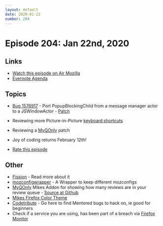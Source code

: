 ```yaml
---
layout: default
date: 2020-01-22
number: 204
---
```


# Episode 204: Jan 22nd, 2020

## Links
* [Watch this episode on Air Mozilla](https://air.mozilla.org/event-redirect/353385/)
* [Evernote Agenda](https://www.evernote.com/shard/s434/client/snv?noteGuid=e7a574a1-815e-4389-873c-35976a716668&noteKey=51003e0d3f3163fe&sn=https%3A%2F%2Fwww.evernote.com%2Fshard%2Fs434%2Fsh%2Fe7a574a1-815e-4389-873c-35976a716668%2F51003e0d3f3163fe&title=January%2B22nd%252C%2B2020%2B-%2BEpisode%2B204)

## Topics
* [Bug 1576917](https://bugzilla.mozilla.org/show_bug.cgi?id=1576917) - Port PopupBlockingChild from a message manager actor to a JSWindowActor - [Patch](https://phabricator.services.mozilla.com/D53075)
* Reviewing more Picture-in-Picture [keyboard shortcuts](https://phabricator.services.mozilla.com/D60631) 
* Reviewing a [MyQOnly](https://github.com/mikeconley/myqonly) patch
* Joy of coding returns February 12th!

* [Rate this episode](https://forms.gle/FYN9W45u68hbRbpR6)

## Other
* [Fission](https://firefox-source-docs.mozilla.org/dom/dom/Fission.html) - Read more about it
* [mozconfigwrapper](https://github.com/ahal/mozconfigwrapper) - A Wrapper to keep different mozconfigs
* [MyQOnly](https://addons.mozilla.org/en-US/firefox/addon/myqonly/) Mikes Addon for showing how many reviews are in your review queue - [Source at Github](https://github.com/mikeconley/myqonly)
* [Mikes Firefox Color Theme](https://addons.mozilla.org/en-US/firefox/addon/electricbluegaloo/)
* [Codetribute](https://codetribute.mozilla.org/) - Go here to find Mentored bugs to hack on, ie good for beginners
* Check if a service you are using, has been part of a breach via [Firefox Monitor](https://monitor.firefox.com/breaches)
